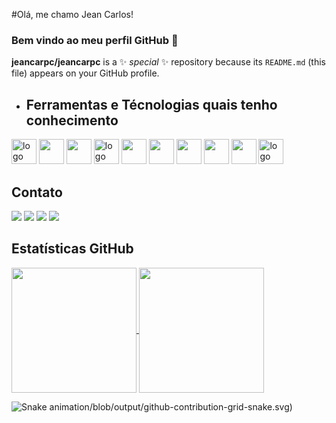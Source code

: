          
#Olá, me chamo Jean Carlos!
### Bem vindo ao meu perfil GitHub 👋

**jeancarpc/jeancarpc** is a ✨ _special_ ✨ repository because its `README.md` (this file) appears on your GitHub profile.

- ## Ferramentas e Técnologias quais tenho conhecimento
<div>
          <img loading="lazy" src="https://cdn.jsdelivr.net/gh/devicons/devicon/icons/linux/linux-original.svg" alt="logo linux" width="40" height="40"/>
         <img src="https://cdn.jsdelivr.net/gh/devicons/devicon/icons/gimp/gimp-original.svg" background-color="white" width="40" height="40" />
         <img src="https://cdn.jsdelivr.net/gh/devicons/devicon/icons/github/github-original-wordmark.svg" width="40" height="40" />
         <img loading="lazy" src="https://cdn.jsdelivr.net/gh/devicons/devicon/icons/html5/html5-original.svg" alt="logo linux" width="40" height="40"/>
         <img loading="lazy" src="https://cdn.jsdelivr.net/gh/devicons/devicon/icons/css3/css3-original.svg" width="40" height="40" />
         <img src="https://cdn.jsdelivr.net/gh/devicons/devicon/icons/javascript/javascript-original.svg" width="40" height="40" />
         <img src="https://cdn.jsdelivr.net/gh/devicons/devicon/icons/react/react-original.svg" width="40" height="40" />
         <img src="https://cdn.jsdelivr.net/gh/devicons/devicon/icons/docker/docker-original.svg" width="40" height="40" />
         <img src="https://cdn.jsdelivr.net/gh/devicons/devicon/icons/csharp/csharp-original.svg" width="40" height="40" />
         <img loading="lazy" src="https://cdn.jsdelivr.net/gh/devicons/devicon/icons/java/java-original.svg" alt="logo java" width="40" height="40"/> 
</div>
          
<div>
         <h2>Contato</h2>
<a href="https://instagram.com/seu-usuário-instagram-aqui" target="_blank"><img loading="lazy" src="https://img.shields.io/badge/-Instagram-%23E4405F?style=for-the-badge&logo=instagram&logoColor=white" target="_blank"></a>
<a href="https://www.twitch.tv/seu-usuário-aqui" target="_blank"><img loading="lazy" src="https://img.shields.io/badge/Twitch-9146FF?style=for-the-badge&logo=twitch&logoColor=white" target="_blank"></a>
<a href = "mailto:contato@seu-usuário-aqui"><img loading="lazy" src="https://img.shields.io/badge/Gmail-D14836?style=for-the-badge&logo=gmail&logoColor=white" target="_blank"></a>
<a href="https://www.linkedin.com/in/seu-usuário-linkedln-aqui" target="_blank"><img loading="lazy" src="https://img.shields.io/badge/-LinkedIn-%230077B5?style=for-the-badge&logo=linkedin&logoColor=white" target="_blank"></a>   
</div>          
<div>
   <h2>Estatísticas GitHub</h2>
   <a href="https://github-readme-stats.vercel.app/api?username=jeancarpc&show_icons=true&theme=dark"/>
   <a href="https://github.com/jeancarpc/github-readme-stats">
  <img height=200 align="center" src="https://github-readme-stats.vercel.app/api?username=jeancarpc" />
</a>
<a href="https://github.com/jeancarpc/convoychat">
  <img height=200 align="center" src="https://github-readme-stats.vercel.app/api/top-langs?username=jeancarpc&layout=compact&langs_count=8&card_width=320" />
</a>

 ![Snake animation](https://github.com/jeancarpc)/blob/output/github-contribution-grid-snake.svg)
 </div>     



 

